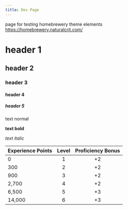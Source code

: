 ```yaml
---
title: Dev Page
---
```


page for testing homebrewery theme elements 
https://homebrewery.naturalcrit.com/

# header 1

## header 2

### header 3

#### header 4

##### header 5

text normal

**text bold**

*text italic*

| Experience Points | Level | Proficiency Bonus |
|:------------------|:-----:|:-----------------:|
| 0                 | 1     | +2                |
| 300               | 2     | +2                |
| 900               | 3     | +2                |
| 2,700             | 4     | +2                |
| 6,500             | 5     | +3                |
| 14,000            | 6     | +3                |

